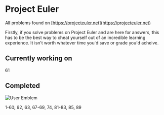 # Project Euler

All problems found on [https://projecteuler.net](https://projecteuler.net)

Firstly, if you solve problems on Project Euler and are here for answers, this has to be the best way to cheat yourself out of an incredible learning experience. It isn't worth whatever time you'd save or grade you'd acheive.

## Currently working on

61

## Completed

![User Emblem](https://projecteuler.net/profile/milespossing.png)

1-60, 62, 63, 67-69, 74, 81-83, 85, 89
